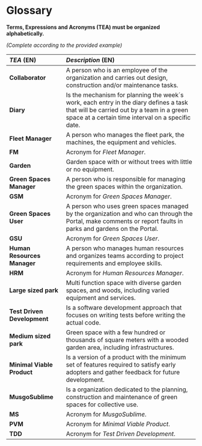 # Glossary

**Terms, Expressions and Acronyms (TEA) must be organized alphabetically.**

_(Complete according to the provided example)_

| **_TEA_** (EN)              | **_Description_** (EN)                                                                                                                                                                   |                                       
|:----------------------------|:-----------------------------------------------------------------------------------------------------------------------------------------------------------------------------------------|
| **Collaborator**            | A person who is an employee of the organization and carries out design, construction and/or maintenance tasks.                                                                           |          
| **Diary**                   | Is the mechanism for planning the week´s work, each entry in the diary defines a task that will be carried out by a team in a green space at a certain time interval on a specific date. |
| **Fleet Manager**           | A person who manages the fleet park, the machines, the equipment and vehicles.                                                                                                           |
| **FM**                      | Acronym for _Fleet Manager_.                                                                                                                                                             |
| **Garden**                  | Garden space with or without trees with little or no equipment.                                                                                                                          |
| **Green Spaces Manager**    | A person who is responsible for managing the green spaces within the organization.                                                                                                       |
| **GSM**                     | Acronym for _Green Spaces Manager_.                                                                                                                                                      |
| **Green Spaces User**       | A person who uses green spaces managed by the organization and who can through the Portal, make comments or report faults in parks and gardens on the Portal.                            |
| **GSU**                     | Acronym for _Green Spaces User_.                                                                                                                                                         |
| **Human Resources Manager** | A person who manages human resources and organizes teams according to project requirements and employee skills.                                                                          |
| **HRM**                     | Acronym for _Human Resources Manager_.                                                                                                                                                   |
| **Large sized park**        | Multi function space with diverse garden spaces, and woods, including varied equipment and services.                                                                                     |
| **Test Driven Development** | Is a software development approach that focuses on writing tests before writing the actual code.                                                                                         |
| **Medium sized park**       | Green space with a few hundred or thousands of square meters with a wooded garden area, including infrastructures.                                                                       |
| **Minimal Viable Product**  | Is a version of a product with the minimum set of features required to satisfy early adopters and gather feedback for future development.                                                |
| **MusgoSublime**            | Is a organization dedicated to the planning, construction and maintenance of green spaces for collective use.                                                                            |
| **MS**                      | Acronym for _MusgoSublime_.                                                                                                                                                              |
| **PVM**                     | Acronym for _Minimal Viable Product_.                                                                                                                                                    |
| **TDD**                     | Acronym for _Test Driven Development_.                                                                                                                                                   |











